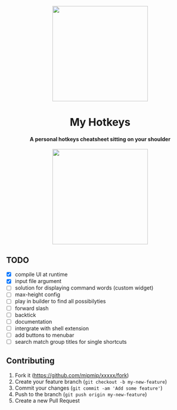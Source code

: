 <p align="center">
  <img width="256" alt="" src="" />
</p>
<h1 align="center">My Hotkeys</h1>
<h4 align="center">A personal hotkeys cheatsheet sitting on your shoulder</h4>

<p align="center">
  <img width="256" alt="" src="https://i.imgur.com/LIJnwxf.png" />
</p>

## TODO
- [x] compile UI at runtime
- [x] input file argument
- [ ] solution for displaying command words (custom widget)
- [ ] max-height config
- [ ] play in builder to find all possibilyties
- [ ] forward slash
- [ ] backtick
- [ ] documentation
- [ ] intergrate with shell extension
- [ ] add buttons to menubar
- [ ] search match group titles for single shortcuts

## Contributing

1. Fork it (<https://github.com/mipmip/xxxxx/fork>)
2. Create your feature branch (`git checkout -b my-new-feature`)
3. Commit your changes (`git commit -am 'Add some feature'`)
4. Push to the branch (`git push origin my-new-feature`)
5. Create a new Pull Request
